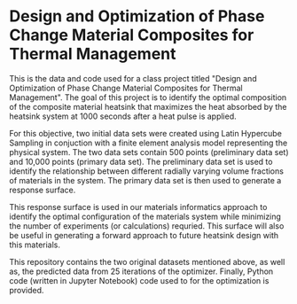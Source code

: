 # Design and Optimization of Phase Change Material Composites for Thermal Management

This is the data and code used for a class project titled "Design and Optimization of Phase Change Material Composites for Thermal Management". The goal of this project is to identify the optimal composition of the composite material heatsink that maximizes the heat absorbed by the heatsink system at 1000 seconds after a heat pulse is applied. 

For this objective, two initial data sets were created using Latin Hypercube Sampling in conjuction with a finite element analysis model representing
the physical system. The two data sets contain 500 points (preliminary data set) and 10,000 points (primary data set). The preliminary data set
is used to identify the relationship between different radially varying volume fractions of materials in the system. The primary data set is then 
used to generate a response surface. 

This response surface is used in our materials informatics approach to identify the optimal configuration of the materials system while minimizing
the number of experiments (or calculations) requried. This surface will also be useful in generating a forward approach to future heatsink design
with this materials. 

This repository contains the two original datasets mentioned above, as well as, the predicted data from 25 iterations of the optimizer. Finally, Python code (written in Jupyter Notebook)
code used to for the optimization is provided. 
